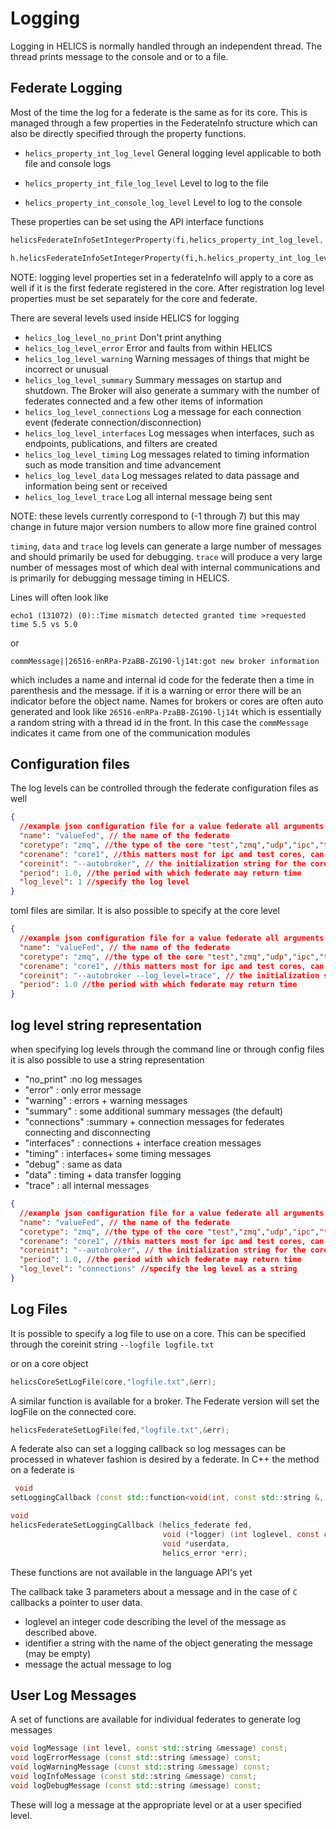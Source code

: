 # Logging

Logging in HELICS is normally handled through an independent thread. The thread prints message to the console and or to a file.

## Federate Logging

Most of the time the log for a federate is the same as for its core. This is managed through a few properties in the FederateInfo structure which can also be directly specified through the property functions.

- `helics_property_int_log_level` General logging level applicable to both file and console logs

- `helics_property_int_file_log_level` Level to log to the file

- `helics_property_int_console_log_level` Level to log to the console

These properties can be set using the API interface functions

```c
helicsFederateInfoSetIntegerProperty(fi,helics_property_int_log_level, helics_log_level_data,&err);
```

```python
h.helicsFederateInfoSetIntegerProperty(fi,h.helics_property_int_log_level, h.helics_log_level_data)
```

NOTE: logging level properties set in a federateInfo will apply to a core as well if it is the first federate registered in the core. After registration log level properties must be set separately for the core and federate.

There are several levels used inside HELICS for logging

- `helics_log_level_no_print` Don't print anything
- `helics_log_level_error` Error and faults from within HELICS
- `helics_log_level_warning` Warning messages of things that might be incorrect or unusual
- `helics_log_level_summary` Summary messages on startup and shutdown. The Broker will also generate a summary with the number of federates connected and a few other items of information
- `helics_log_level_connections` Log a message for each connection event (federate connection/disconnection)
- `helics_log_level_interfaces` Log messages when interfaces, such as endpoints, publications, and filters are created
- `helics_log_level_timing` Log messages related to timing information such as mode transition and time advancement
- `helics_log_level_data` Log messages related to data passage and information being sent or received
- `helics_log_level_trace` Log all internal message being sent

NOTE: these levels currently correspond to (-1 through 7) but this may change in future major version numbers to allow more fine grained control

`timing`, `data` and `trace` log levels can generate a large number of messages and should primarily be used for debugging. `trace` will produce a very large number of messages most of which deal with internal communications and is primarily for debugging message timing in HELICS.

Lines will often look like

```text
echo1 (131072) (0)::Time mismatch detected granted time >requested time 5.5 vs 5.0
```

or

```text
commMessage||26516-enRPa-PzaBB-ZG190-lj14t:got new broker information
```

which includes a name and internal id code for the federate then a time in parenthesis and the message. if it is a warning or error there will be an indicator before the object name. Names for brokers or cores are often auto generated and look like `26516-enRPa-PzaBB-ZG190-lj14t` which is essentially a random string with a thread id in the front. In this case the `commMessage` indicates it came from one of the communication modules

## Configuration files

The log levels can be controlled through the federate configuration files as well

```json
{
  //example json configuration file for a value federate all arguments are optional
  "name": "valueFed", // the name of the federate
  "coretype": "zmq", //the type of the core "test","zmq","udp","ipc","tcp","mpi"
  "corename": "core1", //this matters most for ipc and test cores, can be empty
  "coreinit": "--autobroker", // the initialization string for the core in the form of a command line arguments
  "period": 1.0, //the period with which federate may return time
  "log_level": 1 //specify the log level
}
```

toml files are similar. It is also possible to specify at the core level

```json
{
  //example json configuration file for a value federate all arguments are optional
  "name": "valueFed", // the name of the federate
  "coretype": "zmq", //the type of the core "test","zmq","udp","ipc","tcp","mpi"
  "corename": "core1", //this matters most for ipc and test cores, can be empty
  "coreinit": "--autobroker --log_level=trace", // the initialization string for the core in the form of a command line arguments
  "period": 1.0 //the period with which federate may return time
}
```

## log level string representation

when specifying log levels through the command line or through config files it is also possible to use a string representation

- "no_print" :no log messages
- "error" : only error message
- "warning" : errors + warning messages
- "summary" : some additional summary messages (the default)
- "connections" :summary + connection messages for federates connecting and disconnecting
- "interfaces" : connections + interface creation messages
- "timing" : interfaces+ some timing messages
- "debug" : same as data
- "data" : timing + data transfer logging
- "trace" : all internal messages

```json
{
  //example json configuration file for a value federate all arguments are optional
  "name": "valueFed", // the name of the federate
  "coretype": "zmq", //the type of the core "test","zmq","udp","ipc","tcp","mpi"
  "corename": "core1", //this matters most for ipc and test cores, can be empty
  "coreinit": "--autobroker", // the initialization string for the core in the form of a command line arguments
  "period": 1.0, //the period with which federate may return time
  "log_level": "connections" //specify the log level as a string
}
```

## Log Files

It is possible to specify a log file to use on a core.
This can be specified through the coreinit string `--logfile logfile.txt`

or on a core object

```c
helicsCoreSetLogFile(core,"logfile.txt",&err);
```

A similar function is available for a broker. The Federate version will set the logFile on the connected core.

```c
helicsFederateSetLogFile(fed,"logfile.txt",&err);
```

A federate also can set a logging callback so log messages can be processed in whatever fashion is desired by a federate. In C++ the method on a federate is

```cpp
 void
setLoggingCallback (const std::function<void(int, const std::string &, const std::string &)> &logFunction);
```

```c
void
helicsFederateSetLoggingCallback (helics_federate fed,
                                  void (*logger) (int loglevel, const char *identifier, const char *message, void *userData),
                                  void *userdata,
                                  helics_error *err);
```

These functions are not available in the language API's yet

The callback take 3 parameters about a message and in the case of `C` callbacks a pointer to user data.

- loglevel an integer code describing the level of the message as described above.
- identifier a string with the name of the object generating the message (may be empty)
- message the actual message to log

## User Log Messages

A set of functions are available for individual federates to generate log messages

```cpp
void logMessage (int level, const std::string &message) const;
void logErrorMessage (const std::string &message) const;
void logWarningMessage (const std::string &message) const;
void logInfoMessage (const std::string &message) const;
void logDebugMessage (const std::string &message) const;
```

These will log a message at the appropriate level or at a user specified level.
